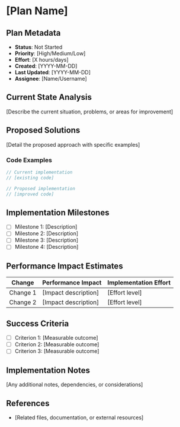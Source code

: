 # [Plan Name]

## Plan Metadata
- **Status**: Not Started
- **Priority**: [High/Medium/Low]
- **Effort**: [X hours/days]
- **Created**: [YYYY-MM-DD]
- **Last Updated**: [YYYY-MM-DD]
- **Assignee**: [Name/Username]

## Current State Analysis
[Describe the current situation, problems, or areas for improvement]

## Proposed Solutions
[Detail the proposed approach with specific examples]

### Code Examples
```javascript
// Current implementation
// [existing code]

// Proposed implementation
// [improved code]
```

## Implementation Milestones
- [ ] Milestone 1: [Description]
- [ ] Milestone 2: [Description]
- [ ] Milestone 3: [Description]
- [ ] Milestone 4: [Description]

## Performance Impact Estimates
| Change | Performance Impact | Implementation Effort |
|--------|-------------------|---------------------|
| Change 1 | [Impact description] | [Effort level] |
| Change 2 | [Impact description] | [Effort level] |

## Success Criteria
- [ ] Criterion 1: [Measurable outcome]
- [ ] Criterion 2: [Measurable outcome]
- [ ] Criterion 3: [Measurable outcome]

## Implementation Notes
[Any additional notes, dependencies, or considerations]

## References
- [Related files, documentation, or external resources]